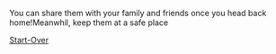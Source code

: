 You can share them with your family and friends once you head back home!Meanwhil, keep them at a safe place

[Start-Over](../README.md)